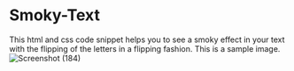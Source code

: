 # Smoky-Text
This html and css code snippet helps you to see a smoky effect in your text with the flipping of the letters in a flipping fashion. This is a sample image.
![Screenshot (184)](https://user-images.githubusercontent.com/45651909/87885140-333c0080-ca31-11ea-8434-60cbda940a14.png)
